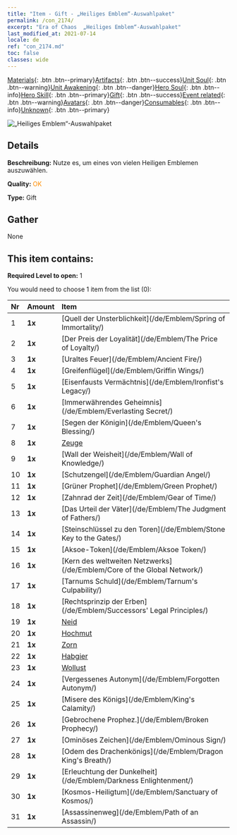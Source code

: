 ```yaml
---
title: "Item - Gift - „Heiliges Emblem“-Auswahlpaket"
permalink: /con_2174/
excerpt: "Era of Chaos  „Heiliges Emblem“-Auswahlpaket"
last_modified_at: 2021-07-14
locale: de
ref: "con_2174.md"
toc: false
classes: wide
---
```

 [Materials](/ItemsDE/){: .btn .btn--primary}[Artifacts](/ItemsDE/Artifacts/){: .btn .btn--success}[Unit Soul](/ItemsDE/UnitSoul/){: .btn .btn--warning}[Unit Awakening](/ItemsDE/UnitAwakening/){: .btn .btn--danger}[Hero Soul](/ItemsDE/HeroSoul/){: .btn .btn--info}[Hero Skill](/ItemsDE/HeroSkill/){: .btn .btn--primary}[Gift](/ItemsDE/Gift/){: .btn .btn--success}[Event related](/ItemsDE/Events/){: .btn .btn--warning}[Avatars](/ItemsDE/Avatars/){: .btn .btn--danger}[Consumables](/ItemsDE/Consumables/){: .btn .btn--info}[Unknown](/ItemsDE/Unknown/){: .btn .btn--primary}

 ![„Heiliges Emblem“-Auswahlpaket](/images/t/i_907089.png)

## Details
 **Beschreibung:** Nutze es, um eines von vielen Heiligen Emblemen auszuwählen.

 **Quality:** <span style="color: #FF8C00">OK</span>

 **Type:** Gift

## Gather

  None

## This item contains:

 **Required Level to open:** 1

 You would need to choose 1 item from the list (0):

  | Nr | Amount |     Item    |
  |:---|:-------|:------------|
  | 1 |  **1x** | [Quell der Unsterblichkeit](/de/Emblem/Spring of Immortality/) |  | 
  | 2 |  **1x** | [Der Preis der Loyalität](/de/Emblem/The Price of Loyalty/) |  | 
  | 3 |  **1x** | [Uraltes Feuer](/de/Emblem/Ancient Fire/) |  | 
  | 4 |  **1x** | [Greifenflügel](/de/Emblem/Griffin Wings/) |  | 
  | 5 |  **1x** | [Eisenfausts Vermächtnis](/de/Emblem/Ironfist's Legacy/) |  | 
  | 6 |  **1x** | [Immerwährendes Geheimnis](/de/Emblem/Everlasting Secret/) |  | 
  | 7 |  **1x** | [Segen der Königin](/de/Emblem/Queen's Blessing/) |  | 
  | 8 |  **1x** | [Zeuge](/de/Emblem/Witness/) |  | 
  | 9 |  **1x** | [Wall der Weisheit](/de/Emblem/Wall of Knowledge/) |  | 
  | 10 |  **1x** | [Schutzengel](/de/Emblem/Guardian Angel/) |  | 
  | 11 |  **1x** | [Grüner Prophet](/de/Emblem/Green Prophet/) |  | 
  | 12 |  **1x** | [Zahnrad der Zeit](/de/Emblem/Gear of Time/) |  | 
  | 13 |  **1x** | [Das Urteil der Väter](/de/Emblem/The Judgment of Fathers/) |  | 
  | 14 |  **1x** | [Steinschlüssel zu den Toren](/de/Emblem/Stone Key to the Gates/) |  | 
  | 15 |  **1x** | [Aksoe-Token](/de/Emblem/Aksoe Token/) |  | 
  | 16 |  **1x** | [Kern des weltweiten Netzwerks](/de/Emblem/Core of the Global Network/) |  | 
  | 17 |  **1x** | [Tarnums Schuld](/de/Emblem/Tarnum's Culpability/) |  | 
  | 18 |  **1x** | [Rechtsprinzip der Erben](/de/Emblem/Successors' Legal Principles/) |  | 
  | 19 |  **1x** | [Neid](/de/Emblem/Jealousy/) |  | 
  | 20 |  **1x** | [Hochmut](/de/Emblem/Arrogance/) |  | 
  | 21 |  **1x** | [Zorn](/de/Emblem/Anger/) |  | 
  | 22 |  **1x** | [Habgier](/de/Emblem/Greed/) |  | 
  | 23 |  **1x** | [Wollust](/de/Emblem/Lust/) |  | 
  | 24 |  **1x** | [Vergessenes Autonym](/de/Emblem/Forgotten Autonym/) |  | 
  | 25 |  **1x** | [Misere des Königs](/de/Emblem/King's Calamity/) |  | 
  | 26 |  **1x** | [Gebrochene Prophez.](/de/Emblem/Broken Prophecy/) |  | 
  | 27 |  **1x** | [Ominöses Zeichen](/de/Emblem/Ominous Sign/) |  | 
  | 28 |  **1x** | [Odem des Drachenkönigs](/de/Emblem/Dragon King's Breath/) |  | 
  | 29 |  **1x** | [Erleuchtung der Dunkelheit](/de/Emblem/Darkness Enlightenment/) |  | 
  | 30 |  **1x** | [Kosmos-Heiligtum](/de/Emblem/Sanctuary of Kosmos/) |  | 
  | 31 |  **1x** | [Assassinenweg](/de/Emblem/Path of an Assassin/) |  | 
